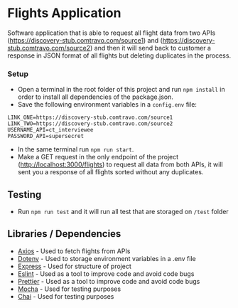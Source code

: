 # Flights Application

Software application that is able to request all flight data from two APIs (<https://discovery-stub.comtravo.com/source1>) and (<https://discovery-stub.comtravo.com/source2>) and then it will send back to customer a response in JSON format of all flights but deleting duplicates in the process.

### Setup 
* Open a terminal in the root folder of this project and run `npm install` in order to install all dependencies of the package.json.
* Save  the following environment variables in a `config.env` file:

```shell
LINK_ONE=https://discovery-stub.comtravo.com/source1
LINK_TWO=https://discovery-stub.comtravo.com/source2
USERNAME_API=ct_interviewee
PASSWORD_API=supersecret
```

* In the same terminal run `npm run start`.
* Make a GET request in the only endpoint of the project (<http://localhost:3000/flights>) to request all data from both APIs, it will sent you a response of all flights sorted without any duplicates.

## Testing

* Run `npm run test` and it will run all test that are storaged on `/test` folder

## Libraries / Dependencies

- [Axios](https://github.com/axios/axios) - Used to fetch flights from APIs
- [Dotenv](https://www.npmjs.com/package/dotenv) - Used to storage environment variables in a .env file 
- [Express](https://expressjs.com/) - Used for structure of project
- [Eslint](https://eslint.org) - Used as a tool to improve code and avoid code bugs
- [Prettier](https://prettier.io) - Used as a tool to improve code and avoid code bugs
- [Mocha](https://mochajs.org) - Used for testing purposes
- [Chai](https://www.chaijs.com) - Used for testing purposes

